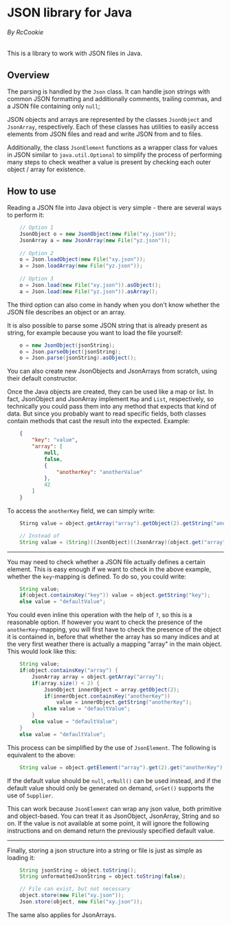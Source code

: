 # JSON library for Java

###### By RcCookie

This is a library to work with JSON files in Java.

## Overview

The parsing is handled by the `Json` class. It can handle json strings with common JSON formatting and additionally comments, trailing commas, and a JSON file containing only `null`;

JSON objects and arrays are represented by the classes `JsonObject` and `JsonArray`, respectively. Each of these classes has utilities to easily access elements from JSON files and read and write JSON from and to files.

Additionally, the class `JsonElement` functions as a wrapper class for values in JSON similar to `java.util.Optional` to simplify the process of performing many steps to check weather a value is present by checking each outer object / array for existence.

## How to use

Reading a JSON file into Java object is very simple - there are several ways to perform it:

````java
    // Option 1
    JsonObject o = new JsonObject(new File("xy.json"));
    JsonArray a = new JsonArray(new File("yz.json"));
    
    // Option 2
    o = Json.loadObject(new File("xy.json"));
    a = Json.loadArray(new File("yz.json"));
    
    // Option 3
    o = Json.load(new File("xy.json")).asObject();
    a = Json.load(new File("yz.json")).asArray();
````

The third option can also come in handy when you don't know whether the JSON file describes an object or an array.

It is also possible to parse some JSON string that is already present as string, for example because you want to load the file yourself:

````java
    o = new JsonObject(jsonString);
    o = Json.parseObject(jsonString);
    o = Json.parse(jsonString).asObject();
````

You can also create new JsonObjects and JsonArrays from scratch, using their default constructor.

Once the Java objects are created, they can be used like a map or list. In fact, JsonObject and JsonArray implement `Map` and `List`, respectively, so technically you could pass them into any method that expects that kind of data. But since you probably want to read specific fields, both classes contain methods that cast the result into the expected. Example:

````json
    {
        "key": "value",
        "array": [
            null,
            false,
            {
                "anotherKey": "anotherValue"
            },
            42
        ]
    }
````

To access the `anotherKey` field, we can simply write:

````java
    Stirng value = object.getArray("array").getObject(2).getString("anotherKey");

    // Instead of
    String value = (String)((JsonObject)((JsonArray)(object.get("array")).get(2)).get("anotherKey"));
````

---

You may need to check whether a JSON file actually defines a certain element. This is easy enough if we want to check in the above example, whether the `key`-mapping is defined. To do so, you could write:

````java
    String value;
    if(object.containsKey("key")) value = object.getString("key");
    else value = "defaultValue";
````

You could even inline this operation with the help of `?`, so this is a reasonable option. If however you want to check the presence of the `anotherKey`-mapping, you will first have to check the presence of the object it is contained in, before that whether the array has so many indices and at the very first weather there is actually a mapping "array" in the main object. This would look like this:

````java
    String value;
    if(object.containsKey("array") {
        JsonArray array = object.getArray("array");
        if(array.size() < 2) {
            JsonObject innerObject = array.getObject(2);
            if(innerObject.containsKey("anotherKey"))
                value = innerObject.getString("anotherKey");
            else value = "defaultValue";
        }
        else value = "defaultValue";
    }
    else value = "defaultValue";
````

This process can be simplified by the use of `JsonElement`. The following is equivalent to the above:

````java
    String value = object.getElement("array").get(2).get("anotherKey").or("defaultValue").asString();
````

If the default value should be `null`, `orNull()` can be used instead, and if the default value should only be generated on demand, `orGet()` supports the use of `Supplier`.

This can work because `JsonElement` can wrap any json value, both primitive and object-based. You can treat it as JsonObject, JsonArray, String and so on. If the value is not available at some point, it will ignore the following instructions and on demand return the previously specified default value.

---

Finally, storing a json structure into a string or file is just as simple as loading it:

````java
    String jsonString = object.toString();
    String unformattedJsonString = object.toString(false);

    // File can exist, but not necessary
    object.store(new File("xy.json"));
    Json.store(object, new File("xy.json"));
````

The same also applies for JsonArrays.
